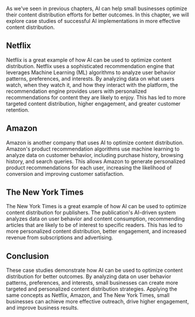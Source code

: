
As we've seen in previous chapters, AI can help small businesses optimize their content distribution efforts for better outcomes. In this chapter, we will explore case studies of successful AI implementations in more effective content distribution.

Netflix
-------

Netflix is a great example of how AI can be used to optimize content distribution. Netflix uses a sophisticated recommendation engine that leverages Machine Learning (ML) algorithms to analyze user behavior patterns, preferences, and interests. By analyzing data on what users watch, when they watch it, and how they interact with the platform, the recommendation engine provides users with personalized recommendations for content they are likely to enjoy. This has led to more targeted content distribution, higher engagement, and greater customer retention.

Amazon
------

Amazon is another company that uses AI to optimize content distribution. Amazon's product recommendation algorithms use machine learning to analyze data on customer behavior, including purchase history, browsing history, and search queries. This allows Amazon to generate personalized product recommendations for each user, increasing the likelihood of conversion and improving customer satisfaction.

The New York Times
------------------

The New York Times is a great example of how AI can be used to optimize content distribution for publishers. The publication's AI-driven system analyzes data on user behavior and content consumption, recommending articles that are likely to be of interest to specific readers. This has led to more personalized content distribution, better engagement, and increased revenue from subscriptions and advertising.

Conclusion
----------

These case studies demonstrate how AI can be used to optimize content distribution for better outcomes. By analyzing data on user behavior patterns, preferences, and interests, small businesses can create more targeted and personalized content distribution strategies. Applying the same concepts as Netflix, Amazon, and The New York Times, small businesses can achieve more effective outreach, drive higher engagement, and improve business results.
